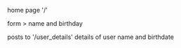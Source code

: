 home page '/'

form > name and birthday 


posts to '/user_details'
details of user name and birthdate


